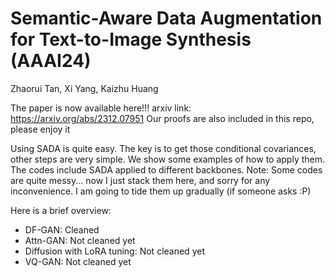 # Semantic-Aware Data Augmentation for Text-to-Image Synthesis (AAAI24)
Zhaorui Tan, Xi Yang, Kaizhu Huang 

The paper is now available here!!!
arxiv link: https://arxiv.org/abs/2312.07951 
Our proofs are also included in this repo, please enjoy it 


Using SADA is quite easy. The key is to get those conditional covariances, other steps are very simple.
We show some examples of how to apply them.
The codes include SADA applied to different backbones.
Note: Some codes are quite messy... now I just stack them here, and sorry for any inconvenience.
I am going to tide them up gradually (if someone asks :P) 

Here is a brief overview:
- DF-GAN: Cleaned
- Attn-GAN: Not cleaned yet
- Diffusion with LoRA tuning: Not cleaned yet
- VQ-GAN: Not cleaned yet
  
